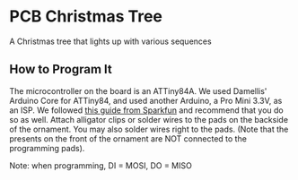 # PCB Christmas Tree
A Christmas tree that lights up with various sequences

## How to Program It
The microcontroller on the board is an ATTiny84A. We used Damellis' Arduino Core for ATTiny84, and used another Arduino, a Pro Mini 3.3V, as an ISP. We followed [this guide from Sparkfun](https://www.sparkfun.com/news/2237) and recommend that you do so as well. Attach alligator clips or solder wires to the pads on the backside of the ornament. You may also solder wires right to the pads. (Note that the presents on the front of the ornament are NOT connected to the programming pads).

Note: when programming, DI = MOSI, DO = MISO
